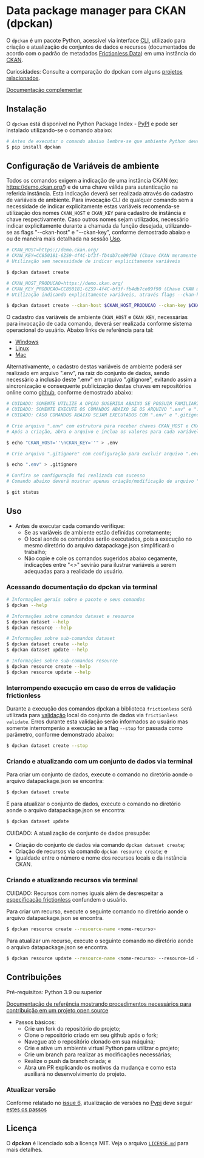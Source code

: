 # Data package manager para CKAN (dpckan)

O `dpckan` é um pacote Python, acessível via interface [CLI](https://pt.wikipedia.org/wiki/Interface_de_linha_de_comandos), utilizado para criação e atualização de conjuntos de dados e recursos (documentados de acordo com o padrão de metadados [Frictionless Data](https://frictionlessdata.io/)) em uma instância do [CKAN](https://ckan.org/).

Curiosidades: Consulte a comparação do dpckan com alguns [projetos relacionados](RELATED_PROJECTS.md).

[Documentação complementar](https://dpckan.readthedocs.io/en/latest/)

## Instalação

O `dpckan` está disponível no Python Package Index - [PyPI](https://pypi.org/project/dpckan/) e pode ser instalado utilizando-se o comando abaixo:

```bash
# Antes de executar o comando abaixo lembre-se que ambiente Python deverá estar ativo
$ pip install dpckan
```

## Configuração de Variáveis de ambiente

Todos os comandos exigem a indicação de uma instância CKAN (ex: https://demo.ckan.org/) e de uma chave válida para autenticação na referida instância. Esta indicação deverá ser realizada através do cadastro de variáveis de ambiente. Para invocação CLI de qualquer comando sem a necessidade de indicar explicitamente estas variáveis recomenda-se utilização dos nomes `CKAN_HOST` e `CKAN_KEY` para cadastro de instância e chave respectivamente. Caso outros nomes sejam utilizados, necessário indicar explicitamente durante a chamada da função desejada, utilizando-se as flags "--ckan-host" e "--ckan-key", conforme demostrado abaixo e ou de maneira mais detalhada na sessão [Uso](#uso).


```bash
# CKAN_HOST=https://demo.ckan.org/
# CKAN_KEY=CC850181-6ZS9-4f4C-bf3f-fb4db7ce09f90 (Chave CKAN meramente ilustrativa)
# Utilização sem necessidade de indicar explicitamente variáveis

$ dpckan dataset create
```

```bash
# CKAN_HOST_PRODUCAO=https://demo.ckan.org/
# CKAN_KEY_PRODUCAO=CC850181-6ZS9-4f4C-bf3f-fb4db7ce09f90 (Chave CKAN meramente ilustrativa)
# Utilização indicando explicitamente variáveis, através flags --ckan-host e --ckan-key

$ dpckan dataset create --ckan-host $CKAN_HOST_PRODUCAO --ckan-key $CKAN_KEY_PRODUCAO
```

O cadastro das variáveis de ambiente `CKAN_HOST` e `CKAN_KEY`, necessárias para invocação de cada comando, deverá ser realizada conforme sistema operacional do usuário. Abaixo links de referência para tal:

  * [Windows](https://professor-falken.com/pt/windows/como-configurar-la-ruta-y-las-variables-de-entorno-en-windows-10/)
  * [Linux](https://ricardo-reis.medium.com/vari%C3%A1veis-de-ambiente-no-linux-debian-f677d6ca94c)
  * [Mac](https://support.apple.com/pt-br/guide/terminal/apd382cc5fa-4f58-4449-b20a-41c53c006f8f/mac)


Alternativamente, o cadastro destas variáveis de ambiente poderá ser realizado em arquivo ".env", na raiz do conjunto de dados, sendo necessário a inclusão deste ".env" em arquivo ".gitignore", evitando assim a sincronização e consequente publicização destas chaves em repositórios online como [github](https://github.com/), conforme demostrado abaixo:


```bash
# CUIDADO: SOMENTE UTILIZE A OPÇÃO SUGERIDA ABAIXO SE POSSUIR FAMILIARIDADE COM O ASSUNTO, EVITANDO ASSIM PROBLEMAS COM ACESSO DE TERCEIROS NÃO AUTORIZADOS EM SUA INSTÂNCIA CKAN
# CUIDADO: SOMENTE EXECUTE OS COMANDOS ABAIXO SE OS ARQUIVO ".env" e ".gitignore" NÃO EXISTIREM NA RAIZ DO CONJUNTO DE DADOS
# CUIDADO: CASO COMANDOS ABAIXO SEJAM EXECUTADOS COM ".env" e ".gitignore" EXISTENTES TODO CONTEÚDO DOS MESMOS SERÁ APAGADO

# Crie arquivo ".env" com estrutura para receber chaves CKAN_HOST e CKAN_KEY
# Após a criação, abra o arquivo e inclua os valores para cada variável

$ echo "CKAN_HOST=''\nCKAN_KEY=''" > .env
```
```bash
# Crie arquivo ".gitignore" com configuração para excluir arquivo ".env" do controle de versão git

$ echo ".env" > .gitignore
```
```bash
# Confira se configuração foi realizada com sucesso
# Comando abaixo deverá mostrar apenas criação/modificação de arquivo ".gitignore", não sendo apresentado nada para arquivo ".env"

$ git status
```

## Uso

- Antes de executar cada comando verifique:
    - Se as variáveis de ambiente estão definidas corretamente;
    - O local aonde os comandos serão executados, pois a execução no mesmo diretório do arquivo datapackage.json simplificará o trabalho;
    - Não copie e cole os comandos sugeridos abaixo cegamente, indicações entre "<>" sevirão para ilustrar variáveis a serem adequadas para a realidade do usuário.


### Acessando documentação do dpckan via terminal

```bash
# Informações gerais sobre o pacote e seus comandos
$ dpckan --help

# Informações sobre comandos dataset e resource
$ dpckan dataset --help
$ dpckan resource --help

# Informações sobre sub-comandos dataset
$ dpckan dataset create --help
$ dpckan dataset update --help

# Informações sobre sub-comandos resource
$ dpckan resource create --help
$ dpckan resource update --help
```

### Interrompendo execução em caso de erros de validação frictionless

Durante a execução dos comandos dpckan a biblioteca `frictionless` será utilizada para [validação](https://framework.frictionlessdata.io/docs/guides/validation-guide) local do conjunto de dados via `frictionless validate`. Erros durante esta validação serão informados ao usuário mas somente interromperão a execução se a flag `--stop` for passada como parâmetro, conforme demonstrado abaixo:

```bash
$ dpckan dataset create --stop
```

### Criando e atualizando com um conjunto de dados via terminal

Para criar um conjunto de dados, execute o comando no diretório aonde o arquivo datapackage.json se encontra:

```bash
$ dpckan dataset create
```

E para atualizar o conjunto de dados, execute o comando no diretório aonde o arquivo datapackage.json se encontra:

```bash
$ dpckan dataset update
```

CUIDADO: A atualização de conjunto de dados presupõe:

* Criação do conjunto de dados via comando `dpckan dataset create`;
* Criação de recursos via comando `dpckan resource create`; e
* Igualdade entre o número e nome dos recursos locais e da instância CKAN.

### Criando e atualizando recursos via terminal

CUIDADO: Recursos com nomes iguais além de desrespeitar a [especificação frictionless](https://specs.frictionlessdata.io/data-resource/#metadata-properties) confundem o usuário.

Para criar um recurso, execute o seguinte comando no diretório aonde o arquivo datapackage.json se encontra.

```bash
$ dpckan resource create --resource-name <nome-recurso>
```

Para atualizar um recurso, execute o seguinte comando no diretório aonde o arquivo datapackage.json se encontra.

```bash
$ dpckan resource update --resource-name <nome-recurso> --resource-id <id-recurso>
```

## Contribuições

Pré-requisitos: Python 3.9 ou superior

[Documentação de referência mostrando procedimentos necessários para contribuição em um projeto open source](https://www.dataschool.io/how-to-contribute-on-github/)

- Passos básicos:
    - Crie um fork do repositório do projeto;
    - Clone o repositório criado em seu github após o fork;
    - Navegue até o repositório clonado em sua máquina;
    - Crie e ative um ambiente virtual Python para utilizar o projeto;
    - Crie um branch para realizar as modificações necessárias;
    - Realize o push da branch criada; e
    - Abra um PR explicando os motivos da mudança e como esta auxiliará no desenvolvimento do projeto.

### Atualizar versão

Conforme relatado no [issue 6](https://github.com/dados-mg/dpkgckanmg/issues/6), atualização de versões no [Pypi](https://pypi.org/) deve seguir [estes os passos](https://github.com/dados-mg/dpckan/issues/6#issuecomment-851678297)

## Licença

O **dpckan** é licenciado sob a licença MIT.
Veja o arquivo [`LICENSE.md`](LICENSE.md) para mais detalhes.
